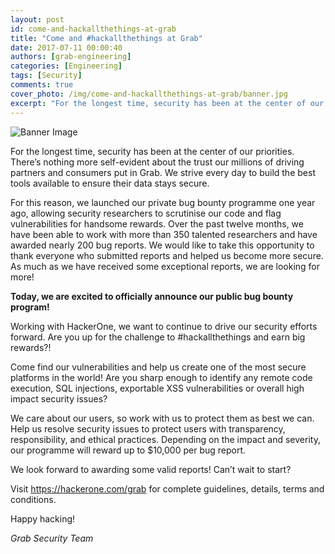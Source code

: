 ```yaml
---
layout: post
id: come-and-hackallthethings-at-grab
title: "Come and #hackallthethings at Grab"
date: 2017-07-11 00:00:40
authors: [grab-engineering]
categories: [Engineering]
tags: [Security]
comments: true
cover_photo: /img/come-and-hackallthethings-at-grab/banner.jpg
excerpt: "For the longest time, security has been at the center of our priorities. There’s nothing more self-evident about the trust our millions of driving partners and consumers put in Grab. We strive every day to build the best tools available to ensure their data stays secure."
---
```


<div class="post-image-section">
  <img alt="Banner Image" src="/img/come-and-hackallthethings-at-grab/banner.jpg">
</div>

For the longest time, security has been at the center of our priorities. There’s nothing more self-evident about the trust our millions of driving partners and consumers put in Grab. We strive every day to build the best tools available to ensure their data stays secure.

For this reason, we launched our private bug bounty programme one year ago, allowing security researchers to scrutinise our code and flag vulnerabilities for handsome rewards. Over the past twelve months, we have been able to work with more than 350 talented researchers and have awarded nearly 200 bug reports. We would like to take this opportunity to thank everyone who submitted reports and helped us become more secure. As much as we have received some exceptional reports, we are looking for more!

**Today, we are excited to officially announce our public bug bounty program!**

Working with HackerOne, we want to continue to drive our security efforts forward. Are you up for the challenge to #hackallthethings and earn big rewards?!

Come find our vulnerabilities and help us create one of the most secure platforms in the world! Are you sharp enough to identify any remote code execution, SQL injections, exportable XSS vulnerabilities or overall high impact security issues?

We care about our users, so work with us to protect them as best we can. Help us resolve security issues to protect users with transparency, responsibility, and ethical practices. Depending on the impact and severity, our programme will reward up to $10,000 per bug report.

We look forward to awarding some valid reports! Can’t wait to start?

Visit <https://hackerone.com/grab> for complete guidelines, details, terms and conditions.

Happy hacking!

*Grab Security Team*
